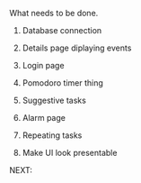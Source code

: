 ﻿What needs to be done.
1. Database connection
2. Details page diplaying events
3. Login page


4. Pomodoro timer thing
5. Suggestive tasks
6. Alarm page
7. Repeating tasks
8. Make UI look presentable

NEXT:
